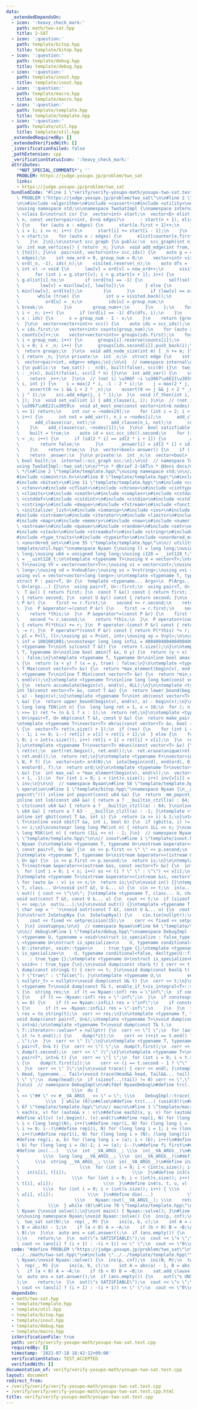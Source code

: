 ```yaml
---
data:
  _extendedDependsOn:
  - icon: ':heavy_check_mark:'
    path: math/two-sat.hpp
    title: 2-SAT
  - icon: ':question:'
    path: template/bitop.hpp
    title: template/bitop.hpp
  - icon: ':question:'
    path: template/debug.hpp
    title: template/debug.hpp
  - icon: ':question:'
    path: template/inout.hpp
    title: template/inout.hpp
  - icon: ':question:'
    path: template/macro.hpp
    title: template/macro.hpp
  - icon: ':question:'
    path: template/template.hpp
    title: template/template.hpp
  - icon: ':question:'
    path: template/util.hpp
    title: template/util.hpp
  _extendedRequiredBy: []
  _extendedVerifiedWith: []
  _isVerificationFailed: false
  _pathExtension: cpp
  _verificationStatusIcon: ':heavy_check_mark:'
  attributes:
    '*NOT_SPECIAL_COMMENTS*': ''
    PROBLEM: https://judge.yosupo.jp/problem/two_sat
    links:
    - https://judge.yosupo.jp/problem/two_sat
  bundledCode: "#line 1 \"verify/verify-yosupo-math/yosupo-two-sat.test.cpp\"\n#define\
    \ PROBLEM \"https://judge.yosupo.jp/problem/two_sat\"\n\n#line 2 \"math/two-sat.hpp\"\
    \n\n#include <algorithm>\n#include <cassert>\n#include <utility>\n#include <vector>\n\
    \nusing namespace std;\n\nnamespace TwoSatImpl {\nnamespace internal {\n\ntemplate\
    \ <class E>\nstruct csr {\n  vector<int> start;\n  vector<E> elist;\n  csr(int\
    \ n, const vector<pair<int, E>>& edges)\n      : start(n + 1), elist(edges.size())\
    \ {\n    for (auto e : edges) {\n      start[e.first + 1]++;\n    }\n    for (int\
    \ i = 1; i <= n; i++) {\n      start[i] += start[i - 1];\n    }\n    auto counter\
    \ = start;\n    for (auto e : edges) {\n      elist[counter[e.first]++] = e.second;\n\
    \    }\n  }\n};\n\nstruct scc_graph {\n public:\n  scc_graph(int n) : _n(n) {}\n\
    \n  int num_vertices() { return _n; }\n\n  void add_edge(int from, int to) { edges.push_back({from,\
    \ {to}}); }\n\n  pair<int, vector<int>> scc_ids() {\n    auto g = csr<edge>(_n,\
    \ edges);\n    int now_ord = 0, group_num = 0;\n    vector<int> visited, low(_n),\
    \ ord(_n, -1), ids(_n);\n    visited.reserve(_n);\n    auto dfs = [&](auto self,\
    \ int v) -> void {\n      low[v] = ord[v] = now_ord++;\n      visited.push_back(v);\n\
    \      for (int i = g.start[v]; i < g.start[v + 1]; i++) {\n        auto to =\
    \ g.elist[i].to;\n        if (ord[to] == -1) {\n          self(self, to);\n  \
    \        low[v] = min(low[v], low[to]);\n        } else {\n          low[v] =\
    \ min(low[v], ord[to]);\n        }\n      }\n      if (low[v] == ord[v]) {\n \
    \       while (true) {\n          int u = visited.back();\n          visited.pop_back();\n\
    \          ord[u] = _n;\n          ids[u] = group_num;\n          if (u == v)\
    \ break;\n        }\n        group_num++;\n      }\n    };\n    for (int i = 0;\
    \ i < _n; i++) {\n      if (ord[i] == -1) dfs(dfs, i);\n    }\n    for (auto&\
    \ x : ids) {\n      x = group_num - 1 - x;\n    }\n    return {group_num, ids};\n\
    \  }\n\n  vector<vector<int>> scc() {\n    auto ids = scc_ids();\n    int group_num\
    \ = ids.first;\n    vector<int> counts(group_num);\n    for (auto x : ids.second)\
    \ counts[x]++;\n    vector<vector<int>> groups(ids.first);\n    for (int i = 0;\
    \ i < group_num; i++) {\n      groups[i].reserve(counts[i]);\n    }\n    for (int\
    \ i = 0; i < _n; i++) {\n      groups[ids.second[i]].push_back(i);\n    }\n  \
    \  return groups;\n  }\n\n  void add_node_size(int m) { _n += m; }\n  int size()\
    \ { return _n; }\n\n private:\n  int _n;\n  struct edge {\n    int to;\n  };\n\
    \  vector<pair<int, edge>> edges;\n};\n\n}  // namespace internal\n\nstruct two_sat\
    \ {\n public:\n  two_sat() : _n(0), built(false), scc(0) {}\n  two_sat(int n)\
    \ : _n(n), built(false), scc(2 * n) {}\n\n  int add_var() {\n    scc.add_node_size(2);\n\
    \    return _n++;\n  }\n\n  // (not i) \u306F ~i \u3067\u6E21\u3059\n  void add_clause(int\
    \ i, int j) {\n    i = max(2 * i, -1 - 2 * i);\n    j = max(2 * j, -1 - 2 * j);\n\
    \    assert(0 <= i && i < 2 * _n);\n    assert(0 <= j && j < 2 * _n);\n    scc.add_edge(i,\
    \ j ^ 1);\n    scc.add_edge(j, i ^ 1);\n  }\n  void if_then(int i, int j) { add_clause(~i,\
    \ j); }\n  void set_val(int i) { add_clause(i, i); }\n\n  // (not i) \u306F ~i\
    \ \u3067\u6E21\u3059\n  void at_most_one(const vector<int>& nodes) {\n    if ((int)nodes.size()\
    \ <= 1) return;\n    int cur = ~nodes[0];\n    for (int i = 2; i < (int)nodes.size();\
    \ i++) {\n      int nxt = add_var(), n_i = ~nodes[i];\n      add_clause(cur, n_i);\n\
    \      add_clause(cur, nxt);\n      add_clause(n_i, nxt);\n      cur = ~nxt;\n\
    \    }\n    add_clause(cur, ~nodes[1]);\n  }\n\n  bool satisfiable() {\n    _answer.resize(_n);\n\
    \    built = true;\n    auto id = scc.scc_ids().second;\n    for (int i = 0; i\
    \ < _n; i++) {\n      if (id[2 * i] == id[2 * i + 1]) {\n        _answer.clear();\n\
    \        return false;\n      }\n      _answer[i] = id[2 * i] < id[2 * i + 1];\n\
    \    }\n    return true;\n  }\n  vector<bool> answer() {\n    if (!built) satisfiable();\n\
    \    return _answer;\n  }\n\n private:\n  int _n;\n  vector<bool> _answer;\n \
    \ bool built;\n  internal::scc_graph scc;\n};\n\n}  // namespace TwoSatImpl\n\n\
    using TwoSatImpl::two_sat;\n\n/**\n * @brief 2-SAT\n * @docs docs/math/two-sat.md\n\
    \ */\n#line 2 \"template/template.hpp\"\nusing namespace std;\n\n// intrinstic\n\
    #include <immintrin.h>\n\n#line 8 \"template/template.hpp\"\n#include <array>\n\
    #include <bitset>\n#line 11 \"template/template.hpp\"\n#include <cctype>\n#include\
    \ <cfenv>\n#include <cfloat>\n#include <chrono>\n#include <cinttypes>\n#include\
    \ <climits>\n#include <cmath>\n#include <complex>\n#include <cstdarg>\n#include\
    \ <cstddef>\n#include <cstdint>\n#include <cstdio>\n#include <cstdlib>\n#include\
    \ <cstring>\n#include <deque>\n#include <fstream>\n#include <functional>\n#include\
    \ <initializer_list>\n#include <iomanip>\n#include <ios>\n#include <iostream>\n\
    #include <istream>\n#include <iterator>\n#include <limits>\n#include <list>\n\
    #include <map>\n#include <memory>\n#include <new>\n#include <numeric>\n#include\
    \ <ostream>\n#include <queue>\n#include <random>\n#include <set>\n#include <sstream>\n\
    #include <stack>\n#include <streambuf>\n#include <string>\n#include <tuple>\n\
    #include <type_traits>\n#include <typeinfo>\n#include <unordered_map>\n#include\
    \ <unordered_set>\n#line 55 \"template/template.hpp\"\n\n// utility\n#line 1 \"\
    template/util.hpp\"\nnamespace Nyaan {\nusing ll = long long;\nusing i64 = long\
    \ long;\nusing u64 = unsigned long long;\nusing i128 = __int128_t;\nusing u128\
    \ = __uint128_t;\n\ntemplate <typename T>\nusing V = vector<T>;\ntemplate <typename\
    \ T>\nusing VV = vector<vector<T>>;\nusing vi = vector<int>;\nusing vl = vector<long\
    \ long>;\nusing vd = V<double>;\nusing vs = V<string>;\nusing vvi = vector<vector<int>>;\n\
    using vvl = vector<vector<long long>>;\n\ntemplate <typename T, typename U>\n\
    struct P : pair<T, U> {\n  template <typename... Args>\n  P(Args... args) : pair<T,\
    \ U>(args...) {}\n\n  using pair<T, U>::first;\n  using pair<T, U>::second;\n\n\
    \  T &x() { return first; }\n  const T &x() const { return first; }\n  U &y()\
    \ { return second; }\n  const U &y() const { return second; }\n\n  P &operator+=(const\
    \ P &r) {\n    first += r.first;\n    second += r.second;\n    return *this;\n\
    \  }\n  P &operator-=(const P &r) {\n    first -= r.first;\n    second -= r.second;\n\
    \    return *this;\n  }\n  P &operator*=(const P &r) {\n    first *= r.first;\n\
    \    second *= r.second;\n    return *this;\n  }\n  P operator+(const P &r) const\
    \ { return P(*this) += r; }\n  P operator-(const P &r) const { return P(*this)\
    \ -= r; }\n  P operator*(const P &r) const { return P(*this) *= r; }\n};\n\nusing\
    \ pl = P<ll, ll>;\nusing pi = P<int, int>;\nusing vp = V<pl>;\n\nconstexpr int\
    \ inf = 1001001001;\nconstexpr long long infLL = 4004004004004004004LL;\n\ntemplate\
    \ <typename T>\nint sz(const T &t) {\n  return t.size();\n}\n\ntemplate <typename\
    \ T, typename U>\ninline bool amin(T &x, U y) {\n  return (y < x) ? (x = y, true)\
    \ : false;\n}\ntemplate <typename T, typename U>\ninline bool amax(T &x, U y)\
    \ {\n  return (x < y) ? (x = y, true) : false;\n}\n\ntemplate <typename T>\ninline\
    \ T Max(const vector<T> &v) {\n  return *max_element(begin(v), end(v));\n}\ntemplate\
    \ <typename T>\ninline T Min(const vector<T> &v) {\n  return *min_element(begin(v),\
    \ end(v));\n}\ntemplate <typename T>\ninline long long Sum(const vector<T> &v)\
    \ {\n  return accumulate(begin(v), end(v), 0LL);\n}\n\ntemplate <typename T>\n\
    int lb(const vector<T> &v, const T &a) {\n  return lower_bound(begin(v), end(v),\
    \ a) - begin(v);\n}\ntemplate <typename T>\nint ub(const vector<T> &v, const T\
    \ &a) {\n  return upper_bound(begin(v), end(v), a) - begin(v);\n}\n\nconstexpr\
    \ long long TEN(int n) {\n  long long ret = 1, x = 10;\n  for (; n; x *= x, n\
    \ >>= 1) ret *= (n & 1 ? x : 1);\n  return ret;\n}\n\ntemplate <typename T, typename\
    \ U>\npair<T, U> mkp(const T &t, const U &u) {\n  return make_pair(t, u);\n}\n\
    \ntemplate <typename T>\nvector<T> mkrui(const vector<T> &v, bool rev = false)\
    \ {\n  vector<T> ret(v.size() + 1);\n  if (rev) {\n    for (int i = int(v.size())\
    \ - 1; i >= 0; i--) ret[i] = v[i] + ret[i + 1];\n  } else {\n    for (int i =\
    \ 0; i < int(v.size()); i++) ret[i + 1] = ret[i] + v[i];\n  }\n  return ret;\n\
    };\n\ntemplate <typename T>\nvector<T> mkuni(const vector<T> &v) {\n  vector<T>\
    \ ret(v);\n  sort(ret.begin(), ret.end());\n  ret.erase(unique(ret.begin(), ret.end()),\
    \ ret.end());\n  return ret;\n}\n\ntemplate <typename F>\nvector<int> mkord(int\
    \ N, F f) {\n  vector<int> ord(N);\n  iota(begin(ord), end(ord), 0);\n  sort(begin(ord),\
    \ end(ord), f);\n  return ord;\n}\n\ntemplate <typename T>\nvector<int> mkinv(vector<T>\
    \ &v) {\n  int max_val = *max_element(begin(v), end(v));\n  vector<int> inv(max_val\
    \ + 1, -1);\n  for (int i = 0; i < (int)v.size(); i++) inv[v[i]] = i;\n  return\
    \ inv;\n}\n\n}  // namespace Nyaan\n#line 58 \"template/template.hpp\"\n\n// bit\
    \ operation\n#line 1 \"template/bitop.hpp\"\nnamespace Nyaan {\n__attribute__((target(\"\
    popcnt\"))) inline int popcnt(const u64 &a) {\n  return _mm_popcnt_u64(a);\n}\n\
    inline int lsb(const u64 &a) { return a ? __builtin_ctzll(a) : 64; }\ninline int\
    \ ctz(const u64 &a) { return a ? __builtin_ctzll(a) : 64; }\ninline int msb(const\
    \ u64 &a) { return a ? 63 - __builtin_clzll(a) : -1; }\ntemplate <typename T>\n\
    inline int gbit(const T &a, int i) {\n  return (a >> i) & 1;\n}\ntemplate <typename\
    \ T>\ninline void sbit(T &a, int i, bool b) {\n  if (gbit(a, i) != b) a ^= T(1)\
    \ << i;\n}\nconstexpr long long PW(int n) { return 1LL << n; }\nconstexpr long\
    \ long MSK(int n) { return (1LL << n) - 1; }\n}  // namespace Nyaan\n#line 61\
    \ \"template/template.hpp\"\n\n// inout\n#line 1 \"template/inout.hpp\"\nnamespace\
    \ Nyaan {\n\ntemplate <typename T, typename U>\nostream &operator<<(ostream &os,\
    \ const pair<T, U> &p) {\n  os << p.first << \" \" << p.second;\n  return os;\n\
    }\ntemplate <typename T, typename U>\nistream &operator>>(istream &is, pair<T,\
    \ U> &p) {\n  is >> p.first >> p.second;\n  return is;\n}\n\ntemplate <typename\
    \ T>\nostream &operator<<(ostream &os, const vector<T> &v) {\n  int s = (int)v.size();\n\
    \  for (int i = 0; i < s; i++) os << (i ? \" \" : \"\") << v[i];\n  return os;\n\
    }\ntemplate <typename T>\nistream &operator>>(istream &is, vector<T> &v) {\n \
    \ for (auto &x : v) is >> x;\n  return is;\n}\n\nvoid in() {}\ntemplate <typename\
    \ T, class... U>\nvoid in(T &t, U &... u) {\n  cin >> t;\n  in(u...);\n}\n\nvoid\
    \ out() { cout << \"\\n\"; }\ntemplate <typename T, class... U, char sep = ' '>\n\
    void out(const T &t, const U &... u) {\n  cout << t;\n  if (sizeof...(u)) cout\
    \ << sep;\n  out(u...);\n}\n\nvoid outr() {}\ntemplate <typename T, class... U,\
    \ char sep = ' '>\nvoid outr(const T &t, const U &... u) {\n  cout << t;\n  outr(u...);\n\
    }\n\nstruct IoSetupNya {\n  IoSetupNya() {\n    cin.tie(nullptr);\n    ios::sync_with_stdio(false);\n\
    \    cout << fixed << setprecision(15);\n    cerr << fixed << setprecision(7);\n\
    \  }\n} iosetupnya;\n\n}  // namespace Nyaan\n#line 64 \"template/template.hpp\"\
    \n\n// debug\n#line 1 \"template/debug.hpp\"\nnamespace DebugImpl {\n\ntemplate\
    \ <typename U, typename = void>\nstruct is_specialize : false_type {};\ntemplate\
    \ <typename U>\nstruct is_specialize<\n    U, typename conditional<false, typename\
    \ U::iterator, void>::type>\n    : true_type {};\ntemplate <typename U>\nstruct\
    \ is_specialize<\n    U, typename conditional<false, decltype(U::first), void>::type>\n\
    \    : true_type {};\ntemplate <typename U>\nstruct is_specialize<U, enable_if_t<is_integral<U>::value,\
    \ void>> : true_type {\n};\n\nvoid dump(const char& t) { cerr << t; }\n\nvoid\
    \ dump(const string& t) { cerr << t; }\n\nvoid dump(const bool& t) { cerr << (t\
    \ ? \"true\" : \"false\"); }\n\ntemplate <typename U,\n          enable_if_t<!is_specialize<U>::value,\
    \ nullptr_t> = nullptr>\nvoid dump(const U& t) {\n  cerr << t;\n}\n\ntemplate\
    \ <typename T>\nvoid dump(const T& t, enable_if_t<is_integral<T>::value>* = nullptr)\
    \ {\n  string res;\n  if (t == Nyaan::inf) res = \"inf\";\n  if constexpr (is_signed<T>::value)\
    \ {\n    if (t == -Nyaan::inf) res = \"-inf\";\n  }\n  if constexpr (sizeof(T)\
    \ == 8) {\n    if (t == Nyaan::infLL) res = \"inf\";\n    if constexpr (is_signed<T>::value)\
    \ {\n      if (t == -Nyaan::infLL) res = \"-inf\";\n    }\n  }\n  if (res.empty())\
    \ res = to_string(t);\n  cerr << res;\n}\n\ntemplate <typename T, typename U>\n\
    void dump(const pair<T, U>&);\ntemplate <typename T>\nvoid dump(const pair<T*,\
    \ int>&);\n\ntemplate <typename T>\nvoid dump(const T& t,\n          enable_if_t<!is_void<typename\
    \ T::iterator>::value>* = nullptr) {\n  cerr << \"[ \";\n  for (auto it = t.begin();\
    \ it != t.end();) {\n    dump(*it);\n    cerr << (++it == t.end() ? \"\" : \"\
    , \");\n  }\n  cerr << \" ]\";\n}\n\ntemplate <typename T, typename U>\nvoid dump(const\
    \ pair<T, U>& t) {\n  cerr << \"( \";\n  dump(t.first);\n  cerr << \", \";\n \
    \ dump(t.second);\n  cerr << \" )\";\n}\n\ntemplate <typename T>\nvoid dump(const\
    \ pair<T*, int>& t) {\n  cerr << \"[ \";\n  for (int i = 0; i < t.second; i++)\
    \ {\n    dump(t.first[i]);\n    cerr << (i == t.second - 1 ? \"\" : \", \");\n\
    \  }\n  cerr << \" ]\";\n}\n\nvoid trace() { cerr << endl; }\ntemplate <typename\
    \ Head, typename... Tail>\nvoid trace(Head&& head, Tail&&... tail) {\n  cerr <<\
    \ \" \";\n  dump(head);\n  if (sizeof...(tail) != 0) cerr << \",\";\n  trace(forward<Tail>(tail)...);\n\
    }\n\n}  // namespace DebugImpl\n\n#ifdef NyaanDebug\n#define trc(...)        \
    \                    \\\n  do {                                      \\\n    cerr\
    \ << \"## \" << #__VA_ARGS__ << \" = \"; \\\n    DebugImpl::trace(__VA_ARGS__);\
    \          \\\n  } while (0)\n#else\n#define trc(...) (void(0))\n#endif\n#line\
    \ 67 \"template/template.hpp\"\n\n// macro\n#line 1 \"template/macro.hpp\"\n#define\
    \ each(x, v) for (auto&& x : v)\n#define each2(x, y, v) for (auto&& [x, y] : v)\n\
    #define all(v) (v).begin(), (v).end()\n#define rep(i, N) for (long long i = 0;\
    \ i < (long long)(N); i++)\n#define repr(i, N) for (long long i = (long long)(N)-1;\
    \ i >= 0; i--)\n#define rep1(i, N) for (long long i = 1; i <= (long long)(N);\
    \ i++)\n#define repr1(i, N) for (long long i = (N); (long long)(i) > 0; i--)\n\
    #define reg(i, a, b) for (long long i = (a); i < (b); i++)\n#define regr(i, a,\
    \ b) for (long long i = (b)-1; i >= (a); i--)\n#define fi first\n#define se second\n\
    #define ini(...)   \\\n  int __VA_ARGS__; \\\n  in(__VA_ARGS__)\n#define inl(...)\
    \         \\\n  long long __VA_ARGS__; \\\n  in(__VA_ARGS__)\n#define ins(...)\
    \      \\\n  string __VA_ARGS__; \\\n  in(__VA_ARGS__)\n#define in2(s, t)    \
    \                       \\\n  for (int i = 0; i < (int)s.size(); i++) { \\\n \
    \   in(s[i], t[i]);                         \\\n  }\n#define in3(s, t, u)    \
    \                    \\\n  for (int i = 0; i < (int)s.size(); i++) { \\\n    in(s[i],\
    \ t[i], u[i]);                   \\\n  }\n#define in4(s, t, u, v)            \
    \         \\\n  for (int i = 0; i < (int)s.size(); i++) { \\\n    in(s[i], t[i],\
    \ u[i], v[i]);             \\\n  }\n#define die(...)             \\\n  do {  \
    \                     \\\n    Nyaan::out(__VA_ARGS__); \\\n    return;       \
    \           \\\n  } while (0)\n#line 70 \"template/template.hpp\"\n\nnamespace\
    \ Nyaan {\nvoid solve();\n}\nint main() { Nyaan::solve(); }\n#line 5 \"verify/verify-yosupo-math/yosupo-two-sat.test.cpp\"\
    \n\nusing namespace Nyaan;\nvoid Nyaan::solve() {\n  ins(p, cnf);\n  ini(N, M);\n\
    \  two_sat sat(N);\n  rep(_, M) {\n    ini(a, b, c);\n    int A = abs(a) - 1,\
    \ B = abs(b) - 1;\n    if (a < 0) A = ~A;\n    if (b < 0) B = ~B;\n    sat.add_clause(A,\
    \ B);\n  }\n\n  auto ans = sat.answer();\n  if (ans.empty()) {\n    out(\"s UNSATISFIABLE\"\
    );\n    return;\n  }\n  out(\"s SATISFIABLE\");\n  cout << \"v \";\n  rep(i, N)\
    \ cout << (ans[i] ? (i + 1) : -(i + 1)) << \" \";\n  cout << \"0\\n\";\n}\n"
  code: "#define PROBLEM \"https://judge.yosupo.jp/problem/two_sat\"\n\n#include \"\
    ../../math/two-sat.hpp\"\n#include \"../../template/template.hpp\"\n\nusing namespace\
    \ Nyaan;\nvoid Nyaan::solve() {\n  ins(p, cnf);\n  ini(N, M);\n  two_sat sat(N);\n\
    \  rep(_, M) {\n    ini(a, b, c);\n    int A = abs(a) - 1, B = abs(b) - 1;\n \
    \   if (a < 0) A = ~A;\n    if (b < 0) B = ~B;\n    sat.add_clause(A, B);\n  }\n\
    \n  auto ans = sat.answer();\n  if (ans.empty()) {\n    out(\"s UNSATISFIABLE\"\
    );\n    return;\n  }\n  out(\"s SATISFIABLE\");\n  cout << \"v \";\n  rep(i, N)\
    \ cout << (ans[i] ? (i + 1) : -(i + 1)) << \" \";\n  cout << \"0\\n\";\n}\n"
  dependsOn:
  - math/two-sat.hpp
  - template/template.hpp
  - template/util.hpp
  - template/bitop.hpp
  - template/inout.hpp
  - template/debug.hpp
  - template/macro.hpp
  isVerificationFile: true
  path: verify/verify-yosupo-math/yosupo-two-sat.test.cpp
  requiredBy: []
  timestamp: '2021-07-18 18:42:12+09:00'
  verificationStatus: TEST_ACCEPTED
  verifiedWith: []
documentation_of: verify/verify-yosupo-math/yosupo-two-sat.test.cpp
layout: document
redirect_from:
- /verify/verify/verify-yosupo-math/yosupo-two-sat.test.cpp
- /verify/verify/verify-yosupo-math/yosupo-two-sat.test.cpp.html
title: verify/verify-yosupo-math/yosupo-two-sat.test.cpp
---
```

